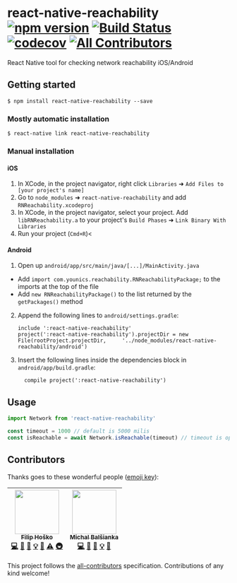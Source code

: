 # react-native-reachability [![npm version](https://badge.fury.io/js/react-native-reachability.svg)](https://badge.fury.io/js/react-native-reachability) [![Build Status](https://travis-ci.org/Younics/react-native-reachability.svg?branch=master)](https://travis-ci.org/Younics/react-native-reachability) [![codecov](https://codecov.io/gh/Younics/react-native-reachability/branch/master/graph/badge.svg)](https://codecov.io/gh/Younics/react-native-reachability) [![All Contributors](https://img.shields.io/badge/all_contributors-2-orange.svg?style=flat-square)](#contributors)

React Native tool for checking network reachability iOS/Android

## Getting started

`$ npm install react-native-reachability --save`

### Mostly automatic installation

`$ react-native link react-native-reachability`

### Manual installation

#### iOS

1.  In XCode, in the project navigator, right click `Libraries` ➜ `Add Files to [your project's name]`
2.  Go to `node_modules` ➜ `react-native-reachability` and add `RNReachability.xcodeproj`
3.  In XCode, in the project navigator, select your project. Add `libRNReachability.a` to your project's `Build Phases` ➜ `Link Binary With Libraries`
4.  Run your project (`Cmd+R`)<

#### Android

1.  Open up `android/app/src/main/java/[...]/MainActivity.java`

- Add `import com.younics.reachability.RNReachabilityPackage;` to the imports at the top of the file
- Add `new RNReachabilityPackage()` to the list returned by the `getPackages()` method

2.  Append the following lines to `android/settings.gradle`:
    ```
    include ':react-native-reachability'
    project(':react-native-reachability').projectDir = new File(rootProject.projectDir, 	'../node_modules/react-native-reachability/android')
    ```
3.  Insert the following lines inside the dependencies block in `android/app/build.gradle`:
    ```
      compile project(':react-native-reachability')
    ```

## Usage

```javascript
import Network from 'react-native-reachability'

const timeout = 1000 // default is 5000 milis
const isReachable = await Network.isReachable(timeout) // timeout is optional
```

## Contributors

Thanks goes to these wonderful people ([emoji key](https://github.com/kentcdodds/all-contributors#emoji-key)):

<!-- ALL-CONTRIBUTORS-LIST:START - Do not remove or modify this section -->
<!-- prettier-ignore -->
| [<img src="https://avatars1.githubusercontent.com/u/23213144?v=4" width="100px;"/><br /><sub><b>Filip Hoško</b></sub>](https://github.com/filiphosko)<br />[💻](https://github.com/Younics/react-native-reachability/commits?author=filiphosko "Code") [📖](https://github.com/Younics/react-native-reachability/commits?author=filiphosko "Documentation") [🎨](#design-filiphosko "Design") [💡](#example-filiphosko "Examples") [🤔](#ideas-filiphosko "Ideas, Planning, & Feedback") [⚠️](https://github.com/Younics/react-native-reachability/commits?author=filiphosko "Tests") [🚇](#infra-filiphosko "Infrastructure (Hosting, Build-Tools, etc)") | [<img src="https://avatars0.githubusercontent.com/u/7254177?v=4" width="100px;"/><br /><sub><b>Michal Balšianka</b></sub>](https://github.com/Wreit)<br />[💻](https://github.com/Younics/react-native-reachability/commits?author=Wreit "Code") [📖](https://github.com/Younics/react-native-reachability/commits?author=Wreit "Documentation") [🎨](#design-Wreit "Design") [💡](#example-Wreit "Examples") [🤔](#ideas-Wreit "Ideas, Planning, & Feedback") |
| :---: | :---: |
<!-- ALL-CONTRIBUTORS-LIST:END -->

This project follows the [all-contributors](https://github.com/kentcdodds/all-contributors) specification. Contributions of any kind welcome!
